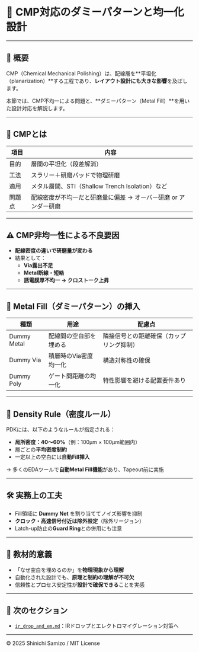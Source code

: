 # 🧪 CMP対応のダミーパターンと均一化設計

---

## 📘 概要

CMP（Chemical Mechanical Polishing）は、配線層を**平坦化（planarization）**する工程であり、**レイアウト設計にも大きな影響**を及ぼします。

本節では、CMP不均一による問題と、**ダミーパターン（Metal Fill）**を用いた設計対応を解説します。

---

## 🧩 CMPとは

| 項目 | 内容 |
|------|------|
| 目的 | 層間の平坦化（段差解消） |
| 工法 | スラリー＋研磨パッドで物理研磨 |
| 適用 | メタル層間、STI（Shallow Trench Isolation）など |
| 問題点 | 配線密度が不均一だと研磨量に偏差 → オーバー研磨 or アンダー研磨 |

---

## ⚠️ CMP非均一性による不良要因

- **配線密度の違いで研磨量が変わる**
- 結果として：
  - **Via露出不足**
  - **Metal断線・短絡**
  - **誘電膜厚不均一 → クロストーク上昇**

---

## 🧱 Metal Fill（ダミーパターン）の挿入

| 種類 | 用途 | 配慮点 |
|------|------|--------|
| Dummy Metal | 配線間の空白部を埋める | 隣接信号との距離確保（カップリング抑制） |
| Dummy Via | 積層時のVia密度均一化 | 構造対称性の確保 |
| Dummy Poly | ゲート間距離の均一化 | 特性影響を避ける配置要件あり |

---

## 📐 Density Rule（密度ルール）

PDKには、以下のようなルールが指定される：

- **局所密度：40〜60%**（例：100μm × 100μm範囲内）
- 層ごとの**平均密度制約**
- 一定以上の空白には**自動Fill挿入**

→ 多くのEDAツールで**自動Metal Fill機能**があり、Tapeout前に実施

---

## 🛠️ 実務上の工夫

- Fill領域に **Dummy Net** を割り当ててノイズ影響を抑制
- **クロック・高速信号付近は除外設定**（除外リージョン）
- Latch-up防止の**Guard Ring**との併用にも注意

---

## 🎯 教材的意義

- 「なぜ空白を埋めるのか」を**物理現象から理解**
- 自動化された設計でも、**原理と制約の理解が不可欠**
- 信頼性とプロセス安定性が**設計で確保できる**ことを実感

---

## 🔗 次のセクション

- [`ir_drop_and_em.md`](./ir_drop_and_em.md)：IRドロップとエレクトロマイグレーション対策へ

---

© 2025 Shinichi Samizo / MIT License
